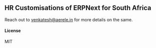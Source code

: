 ## HR Customisations of ERPNext for South Africa

Reach out to venkatesh@aerele.in for more details on the same. 

#### License

MIT
